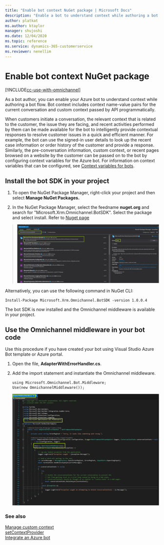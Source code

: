 ```yaml
---
title: "Enable bot context NuGet package | Microsoft Docs"
description: "Enable a bot to understand context while authoring a bot flow"
author: platkat
ms.author: ktaylor
manager: shujoshi
ms.date: 12/04/2020
ms.topic: reference
ms.service: dynamics-365-customerservice
ms.reviewer: nenellim
---
```

# Enable bot context NuGet package

[!INCLUDE[cc-use-with-omnichannel](../includes/cc-use-with-omnichannel.md)]

As a bot author, you can enable your Azure bot to understand context while authoring a bot flow. Bot context includes context name-value pairs for the current conversation and custom context passed by API programmatically.

When customers initiate a conversation, the relevant context that is related to the customer, the issue they are facing, and recent activities performed by them can be made available for the bot to intelligently provide contextual responses to resolve customer issues in a quick and efficient manner. For example, the bot can use the signed-in user details to look up the recent case information or order history of the customer and provide a response. Similarly, the pre-conversation information, custom context, or recent pages browsed on a website by the customer can be passed on to the bot by configuring context variables for the Azure bot. For information on context variables that can be configured, see [Context variables for bots](../../administrator/context-variables-for-bot.md).

## Install the bot SDK in your project

1. To open the NuGet Package Manager, right-click your project and then select **Manage NuGet Packages.**

2. In the NuGet Package Manager, select the feedname **nuget.org** and search for "Microsoft.Xrm.Omnichannel.BotSDK". Select the package and select install. Refer to [Nuget page](https://www.nuget.org/packages/Microsoft.Xrm.Omnichannel.BotSDK)

>![Search for Omnichannel middleware](media/enable_botcon_step2.png "Search for Omnichannel middleware")
    
Alternatively, you can use the following command in NuGet CLI: 

```
Install-Package Microsoft.Xrm.Omnichannel.BotSDK -version 1.0.0.4 
```
The bot SDK is now installed and the Omnichannel middleware is available in your project.

## Use the Omnichannel middleware in your bot code

Use this procedure if you have created your bot using Visual Studio Azure Bot template or Azure portal.

1. Open the file, **AdapterWithErrorHandler.cs**.

2. Add the import statement and instantiate the Omnichannel middleware.  

    ```
    using Microsoft.Omnichannel.Bot.Middleware; 
    Use(new OmnichannelMiddleware()); 
    ```

    ![Add import statement](media/bot-context-add-import.png "Add import statement")

### See also

[Manage custom context](send-context-starting-chat.md)<br />
[setContextProvider](../reference/methods/setContextProvider.md)  
[Integrate an Azure bot](../../administrator/configure-bot.md)  
